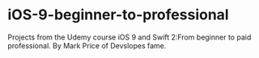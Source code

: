 # iOS-9-beginner-to-professional
Projects from the Udemy course iOS 9 and Swift 2:From beginner to paid professional.
By Mark Price of Devslopes fame.
